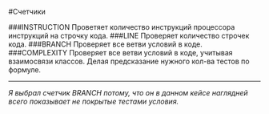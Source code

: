 #Счетчики

###INSTRUCTION
Проветяет количество инструкций процессора инструкций на строчку кода.
###LINE
Проверяет количество строчек кода.
###BRANCH
Проверяет все ветви условий в коде.
###COMPLEXITY
Проверяет все ветви условий в коде, учитывая взаимосвязи классов. Делая предсказание нужного кол-ва тестов по формуле.

------------------------------------------------------

_Я выбрал счетчик BRANCH потому, что он в данном кейсе наглядней всего показывает не покрытые тестами условия._
